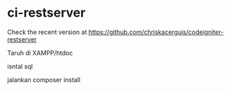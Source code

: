 # ci-restserver
Check the recent version at https://github.com/chriskacerguis/codeigniter-restserver

Taruh di XAMPP/htdoc

isntal sql

jalankan 
composer install